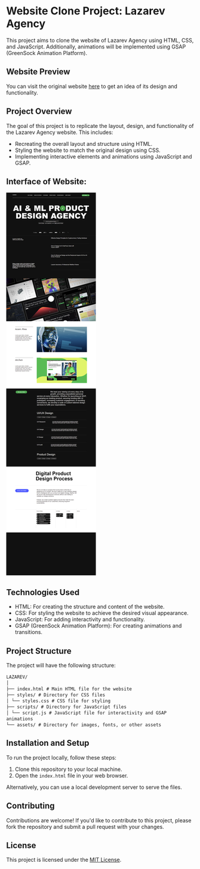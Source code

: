 # Website Clone Project: Lazarev Agency

This project aims to clone the website of Lazarev Agency using HTML, CSS, and JavaScript. Additionally, animations will be implemented using GSAP (GreenSock Animation Platform).

## Website Preview

You can visit the original website [here](https://www.lazarev.agency/) to get an idea of its design and functionality.

## Project Overview

The goal of this project is to replicate the layout, design, and functionality of the Lazarev Agency website. This includes:

- Recreating the overall layout and structure using HTML.
- Styling the website to match the original design using CSS.
- Implementing interactive elements and animations using JavaScript and GSAP.

## Interface of Website:

![Full Page Image](/public/full-page.png)

## Technologies Used

- HTML: For creating the structure and content of the website.
- CSS: For styling the website to achieve the desired visual appearance.
- JavaScript: For adding interactivity and functionality.
- GSAP (GreenSock Animation Platform): For creating animations and transitions.

## Project Structure

The project will have the following structure:

```
LAZAREV/
│
├── index.html # Main HTML file for the website
├── styles/ # Directory for CSS files
│ └── styles.css # CSS file for styling
├── scripts/ # Directory for JavaScript files
│ └── script.js # JavaScript file for interactivity and GSAP animations
└── assets/ # Directory for images, fonts, or other assets
```

## Installation and Setup

To run the project locally, follow these steps:

1. Clone this repository to your local machine.
2. Open the `index.html` file in your web browser.

Alternatively, you can use a local development server to serve the files.

## Contributing

Contributions are welcome! If you'd like to contribute to this project, please fork the repository and submit a pull request with your changes.

## License

This project is licensed under the [MIT License](LICENSE).
